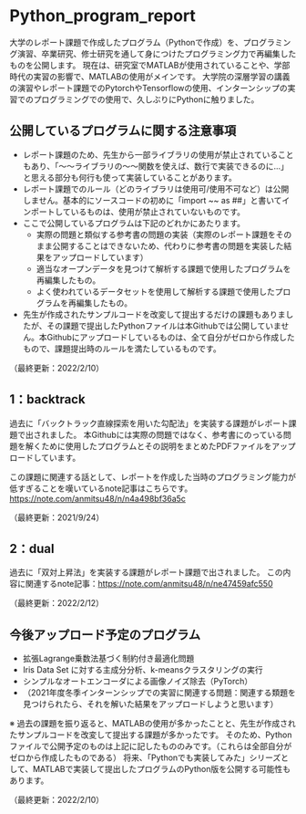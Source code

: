 # Python_program_report
大学のレポート課題で作成したプログラム（Pythonで作成）を、プログラミング演習、卒業研究、修士研究を通して身につけたプログラミング力で再編集したものを公開します。
現在は、研究室でMATLABが使用されていることや、学部時代の実習の影響で、MATLABの使用がメインです。
大学院の深層学習の講義の演習やレポート課題でのPytorchやTensorflowの使用、インターンシップの実習でのプログラミングでの使用で、久しぶりにPythonに触りました。

## 公開しているプログラムに関する注意事項
- レポート課題のため、先生から一部ライブラリの使用が禁止されていることもあり、「〜〜ライブラリの〜〜関数を使えば、数行で実装できるのに...」と思える部分も何行も使って実装していることがあります。
- レポート課題でのルール（どのライブラリは使用可/使用不可など）は公開しません。基本的にソースコードの初めに「import ~~ as ##」と書いてインポートしているものは、使用が禁止されていないものです。
- ここで公開しているプログラムは下記のどれかにあたります。
  - 実際の問題と類似する参考書の問題の実装（実際のレポート課題をそのまま公開することはできないため、代わりに参考書の問題を実装した結果をアップロードしています）
  - 適当なオープンデータを見つけて解析する課題で使用したプログラムを再編集したもの。
  - よく使われているデータセットを使用して解析する課題で使用したプログラムを再編集したもの。
- 先生が作成されたサンプルコードを改変して提出するだけの課題もありましたが、その課題で提出したPythonファイルは本Githubでは公開していません。本Githubにアップロードしているものは、全て自分がゼロから作成したもので、課題提出時のルールを満たしているものです。

（最終更新：2022/2/10）

## 1：backtrack
過去に「バックトラック直線探索を用いた勾配法」を実装する課題がレポート課題で出されました。
本Githubには実際の問題ではなく、参考書にのっている問題を解くために使用したプログラムとその説明をまとめたPDFファイルをアップロードしています。

この課題に関連する話として、レポートを作成した当時のプログラミング能力が低すぎることを嘆いているnote記事はこちらです。
https://note.com/anmitsu48/n/n4a498bf36a5c

（最終更新：2021/9/24）

## 2：dual
過去に「双対上昇法」を実装する課題がレポート課題で出されました。
この内容に関連するnote記事：https://note.com/anmitsu48/n/ne47459afc550

（最終更新：2022/2/12）


## 今後アップロード予定のプログラム
- 拡張Lagrange乗数法基づく制約付き最適化問題
- Iris Data Set に対する主成分分析、k-meansクラスタリングの実行
- シンプルなオートエンコーダによる画像ノイズ除去（PyTorch）
- （2021年度冬季インターンシップでの実習に関連する問題：関連する類題を見つけられたら、それを解いた結果をアップロードしようと思います）

※ 過去の課題を振り返ると、MATLABの使用が多かったことと、先生が作成されたサンプルコードを改変して提出する課題が多かったです。
そのため、Pythonファイルで公開予定のものは上記に記したもののみです。（これらは全部自分がゼロから作成したものである）
将来、「Pythonでも実装してみた」シリーズとして、MATLABで実装して提出したプログラムのPython版を公開する可能性もあります。

（最終更新：2022/2/10）
